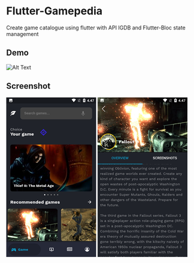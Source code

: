 # Flutter-Gamepedia
Create game catalogue using flutter with API IGDB and Flutter-Bloc state management

## Demo
![Alt Text](https://github.com/HolisMS/Flutter-Gamepedia/blob/master/Demo/demo_game.gif)

## Screenshot
![Alt Text](https://github.com/HolisMS/Flutter-Gamepedia/blob/master/Screenshot/Screenshot_home.png)
![Alt Text](https://github.com/HolisMS/Flutter-Gamepedia/blob/master/Screenshot/Screenshot_detail.png)
